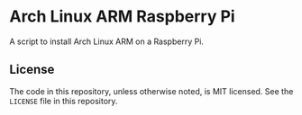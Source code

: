 # Arch Linux ARM Raspberry Pi

A script to install Arch Linux ARM on a Raspberry Pi.

## License

The code in this repository, unless otherwise noted, is MIT licensed. See the `LICENSE` file in this repository.

